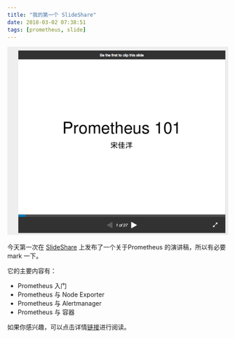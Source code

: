 ```yaml
---
title: "我的第一个 SlideShare"
date: 2018-03-02 07:38:51
tags: [prometheus, slide]
---
```


![prometheus101.png](/images/prometheus101.png)

今天第一次在 [SlideShare](https://www.slideshare.net) 上发布了一个关于Prometheus 的演讲稿，所以有必要 mark 一下。

它的主要内容有：

- Prometheus 入门
- Prometheus 与 Node Exporter
- Prometheus 与 Alertmanager
- Prometheus 与 容器

如果你感兴趣，可以点击详情[链接](https://www.slideshare.net/songjiayang/prometheus-101-91515393)进行阅读。
